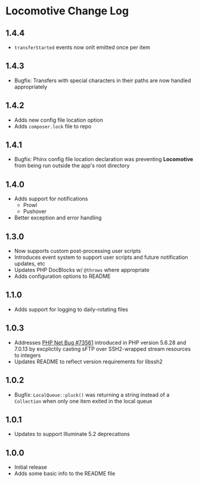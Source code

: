 # Locomotive Change Log

<a name="1.4.4"></a>
## 1.4.4
- `transferStarted` events now onlt emitted once per item

<a name="1.4.3"></a>
## 1.4.3
- Bugfix: Transfers with special characters in their paths are now handled appropriately

<a name="1.4.2"></a>
## 1.4.2
- Adds new config file location option
- Adds `composer.lock` file to repo

<a name="1.4.1"></a>
## 1.4.1
- Bugfix: Phinx config file location declaration was preventing **Locomotive** from being run outside the app's root directory

<a name="1.4.0"></a>
## 1.4.0
- Adds support for notifications
  - Prowl
  - Pushover
- Better exception and error handling

<a name="1.3.0"></a>
## 1.3.0
- Now supports custom post-processing user scripts
- Introduces event system to support user scripts and future notification updates, etc
- Updates PHP DocBlocks w/ `@throws` where appropriate
- Adds configuration options to README

<a name="1.1.0"></a>
## 1.1.0
- Adds support for logging to daily-rotating files

<a name="1.0.3"></a>
## 1.0.3
- Addresses [PHP Net Bug #73561](https://bugs.php.net/bug.php?id=73561) introduced in PHP version 5.6.28 and 7.0.13 by excplictily casting sFTP over SSH2-wrapped stream resources to integers
- Updates README to reflect version requirements for libssh2

<a name="1.0.2"></a>
## 1.0.2
- Bugfix: `LocalQueue::pluck()` was returning a string instead of a `Collection` when only one item exited in the local queue

<a name="1.0.1"></a>
## 1.0.1
- Updates to support Illuminate 5.2 deprecations

<a name="1.0.0"></a>
## 1.0.0
- Initial release
- Adds some basic info to the README file